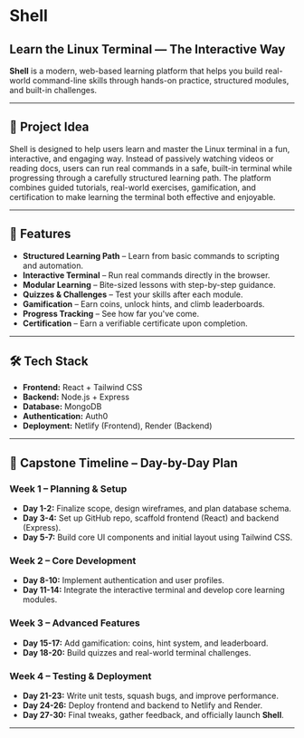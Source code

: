 # Shell

## Learn the Linux Terminal — The Interactive Way

**Shell** is a modern, web-based learning platform that helps you build real-world command-line skills through hands-on practice, structured modules, and built-in challenges.

---

## 🧠 Project Idea

Shell is designed to help users learn and master the Linux terminal in a fun, interactive, and engaging way. Instead of passively watching videos or reading docs, users can run real commands in a safe, built-in terminal while progressing through a carefully structured learning path. The platform combines guided tutorials, real-world exercises, gamification, and certification to make learning the terminal both effective and enjoyable.

---

## 🚀 Features

- **Structured Learning Path** – Learn from basic commands to scripting and automation.
- **Interactive Terminal** – Run real commands directly in the browser.
- **Modular Learning** – Bite-sized lessons with step-by-step guidance.
- **Quizzes & Challenges** – Test your skills after each module.
- **Gamification** – Earn coins, unlock hints, and climb leaderboards.
- **Progress Tracking** – See how far you've come.
- **Certification** – Earn a verifiable certificate upon completion.

---

## 🛠 Tech Stack

- **Frontend:** React + Tailwind CSS  
- **Backend:** Node.js + Express  
- **Database:** MongoDB  
- **Authentication:** Auth0  
- **Deployment:** Netlify (Frontend), Render (Backend)

---

## 📅 Capstone Timeline – Day-by-Day Plan

### Week 1 – Planning & Setup
- **Day 1-2:** Finalize scope, design wireframes, and plan database schema.
- **Day 3-4:** Set up GitHub repo, scaffold frontend (React) and backend (Express).
- **Day 5-7:** Build core UI components and initial layout using Tailwind CSS.

### Week 2 – Core Development
- **Day 8-10:** Implement authentication and user profiles.
- **Day 11-14:** Integrate the interactive terminal and develop core learning modules.

### Week 3 – Advanced Features
- **Day 15-17:** Add gamification: coins, hint system, and leaderboard.
- **Day 18-20:** Build quizzes and real-world terminal challenges.

### Week 4 – Testing & Deployment
- **Day 21-23:** Write unit tests, squash bugs, and improve performance.
- **Day 24-26:** Deploy frontend and backend to Netlify and Render.
- **Day 27-30:** Final tweaks, gather feedback, and officially launch **Shell**.

---
